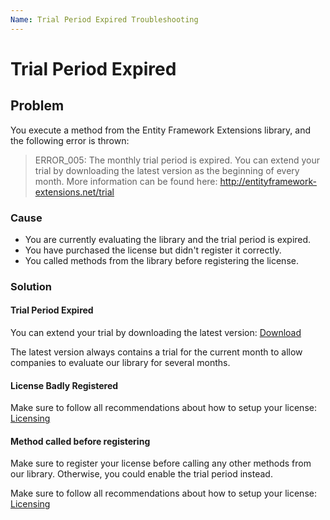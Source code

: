 ```yaml
---
Name: Trial Period Expired Troubleshooting
---
```


# Trial Period Expired

## Problem

You execute a method from the Entity Framework Extensions library, and the following error is thrown:

> ERROR_005: The monthly trial period is expired. You can extend your trial by downloading the latest version as the beginning of every month. More information can be found here: http://entityframework-extensions.net/trial

### Cause

- You are currently evaluating the library and the trial period is expired.
- You have purchased the license but didn't register it correctly.
- You called methods from the library before registering the license.

### Solution

#### Trial Period Expired

You can extend your trial by downloading the latest version: [Download](http://entityframework-extensions.net/download)

The latest version always contains a trial for the current month to allow companies to evaluate our library for several months.

#### License Badly Registered

Make sure to follow all recommendations about how to setup your license: [Licensing](http://entityframework-extensions.net/licensing)

#### Method called before registering

Make sure to register your license before calling any other methods from our library. Otherwise, you could enable the trial period instead.

Make sure to follow all recommendations about how to setup your license: [Licensing](http://entityframework-extensions.net/licensing)
